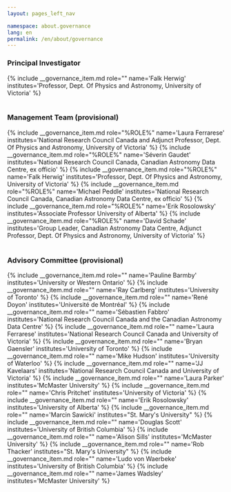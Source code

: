 ```yaml
---
layout: pages_left_nav

namespace: about.governance
lang: en
permalink: /en/about/governance
---
```


<!-- Content start -->

<h3>Principal Investigator</h3>
<table class="table table-condensed">
<tbody>
{% include __governance_item.md role="" name='Falk Herwig' institutes='Professor, Dept. Of Physics and Astronomy, University of Victoria' %}
</tbody>
</table>

<h3>Management Team (provisional)</h3>
<table class="table table-condensed">
<tbody>
{% include __governance_item.md role="%ROLE%" name='Laura Ferrarese' institutes='National Research Council Canada and Adjunct Professor, Dept. Of Physics and Astronomy, University of Victoria' %}
{% include __governance_item.md role="%ROLE%" name='Séverin Gaudet' institutes='National Research Council Canada, Canadian Astronomy Data Centre, ex officio' %}
{% include __governance_item.md role="%ROLE%" name='Falk Herwig' institutes='Professor, Dept. Of Physics and Astronomy, University of Victoria' %}
{% include __governance_item.md role="%ROLE%" name='Michael Peddle' institutes='National Research Council Canada, Canadian Astronomy Data Centre, ex officio' %}
{% include __governance_item.md role="%ROLE%" name='Erik Rosolowsky' institutes='Associate Professor University of Alberta' %}
{% include __governance_item.md role="%ROLE%" name='David Schade' institutes='Group Leader, Canadian Astronomy Data Centre, Adjunct Professor, Dept. Of Physics and Astronomy, University of Victoria' %}
</tbody>
</table>


<h3>Advisory Committee (provisional)</h3>
<table class="table table-condensed">
<tbody>
{% include __governance_item.md role="" name='Pauline Barmby' institutes='University or Western Ontario' %}
{% include __governance_item.md role="" name='Ray Carlberg' institutes='University of Toronto' %}
{% include __governance_item.md role="" name='René Doyon' institutes='Université de Montréal' %}
{% include __governance_item.md role="" name='Sébastien Fabbro' institutes='National Research Council Canada and the Canadian Astronomy Data Centre' %}
{% include __governance_item.md role="" name='Laura Ferrarese' institutes='National Research Council Canada and University of Victoria' %}
{% include __governance_item.md role="" name='Bryan Gaensler' institutes='University of Toronto' %}
{% include __governance_item.md role="" name='Mike Hudson' institutes='University of Waterloo' %}
{% include __governance_item.md role="" name='JJ Kavelaars' institutes='National Research Council Canada and University of Victoria' %}
{% include __governance_item.md role="" name='Laura Parker' institutes='McMaster University' %}
{% include __governance_item.md role="" name='Chris Pritchet' institutes='University of Victoria' %}
{% include __governance_item.md role="" name='Erik Rosolowsky' institutes='University of Alberta' %}
{% include __governance_item.md role="" name='Marcin Sawicki' institutes="St. Mary's University" %}
{% include __governance_item.md role="" name='Douglas Scott' institutes='University of British Columbia' %}
{% include __governance_item.md role="" name='Alison Sills' institutes='McMaster University' %}
{% include __governance_item.md role="" name='Rob Thacker' institutes="St. Mary's University" %}
{% include __governance_item.md role="" name='Ludo von Waerbeke' institutes='University of British Columbia' %}
{% include __governance_item.md role="" name='James Wadsley' institutes='McMaster University' %}
</tbody>
</table>

<!-- Content end -->
